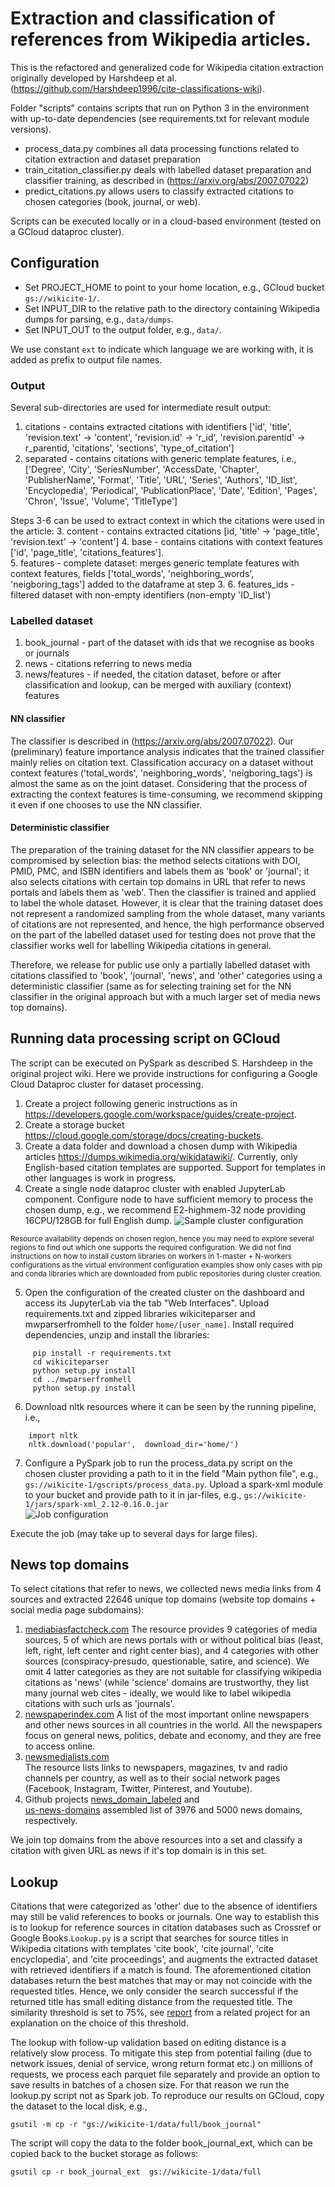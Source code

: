 # Extraction and classification of references from Wikipedia articles.

This is the refactored and generalized code for Wikipedia citation extraction originally developed by Harshdeep et al. 
(https://github.com/Harshdeep1996/cite-classifications-wiki). 

Folder "scripts" contains scripts that run on Python 3 in the environment with up-to-date dependencies 
(see requirements.txt for relevant module versions). 
 - process_data.py combines all data processing functions related to citation extraction and dataset preparation
 - train_citation_classifier.py deals with labelled dataset preparation and classifier training, as described in 
   (https://arxiv.org/abs/2007.07022)   
 - predict_citations.py allows users to classify extracted citations to chosen categories (book, journal, or web).

Scripts can be executed locally or in a cloud-based environment (tested on a GCloud dataproc cluster).

## Configuration

- Set PROJECT_HOME to point to your home location, e.g., GCloud bucket `gs://wikicite-1/`. 
- Set INPUT_DIR to the relative path to the directory containing Wikipedia dumps for parsing, e.g., `data/dumps`.
- Set INPUT_OUT to the output folder, e.g., `data/`. 

We use constant `ext` to indicate which language we are working with, it is added as prefix to output file names. 

### Output  
Several sub-directories are used for intermediate result output: 

  1. citations - contains extracted citations with identifiers ['id', 'title', 'revision.text' -> 'content', 'revision.id' -> 'r_id', 'revision.parentid' -> r_parentid, 'citations', 'sections', 'type_of_citation'] 
  3. separated - contains citations with generic template features, i.e., 
        ['Degree', 'City', 'SeriesNumber', 'AccessDate, 'Chapter', 'PublisherName', 'Format', 'Title',
            'URL', 'Series', 'Authors', 'ID_list', 'Encyclopedia', 'Periodical', 'PublicationPlace', 'Date', 
            'Edition', 'Pages', 'Chron', 'Issue', 'Volume', 'TitleType']

  Steps 3-6 can be used to extract context in which the citations were used in the article:
  3. content - contains extracted citations [id, 'title' -> 'page_title', 'revision.text' -> 'content']
  4. base - contains citations with context features ['id', 'page_title', 'citations_features'].  
  5. features - complete dataset: merges generic template features with context features, fields ['total_words', 'neighboring_words', 'neigboring_tags'] 
     added to the dataframe at step 3. 
  6. features_ids - filtered dataset with non-empty identifiers (non-empty 'ID_list')
  
### Labelled dataset
  1. book_journal  - part of the dataset with ids that we recognise as books or journals
  2. news          - citations referring to news media   
  3. news/features - if needed, the citation dataset, before or after classification and lookup, can be merged with auxiliary 
     (context) features 
  
  #### NN classifier   
  The classifier is described in (https://arxiv.org/abs/2007.07022).
  Our (preliminary) feature importance analysis indicates that the trained classifier mainly relies on citation text.
  Classification accuracy on a dataset without context features ('total_words', 'neighboring_words', 'neigboring_tags') 
  is almost the same as on the joint dataset. Considering that the process of extracting the context features is time-consuming,
  we recommend skipping it even if one chooses to use the NN classifier.      

  #### Deterministic classifier
  The preparation of the training dataset for the NN classifier appears to be compromised by selection bias: 
  the method selects citations with DOI, PMID, PMC, and ISBN identifiers and labels them as 'book' or 'journal'; 
  it also selects citations with certain top domains in URL that refer to news portals and labels them as 'web'. 
  Then the classifier is trained and applied to label the whole dataset. However, it is clear that the training dataset 
  does not represent a randomized sampling from the whole dataset, many variants of citations are not represented, 
  and hence, the high performance observed on the part of the labelled dataset used for testing does not prove that the 
  classifier works well for labelling Wikipedia citations in general.          
 
  Therefore, we release for public use only a partially labelled dataset with citations classified to 
  'book', 'journal', 'news', and 'other' categories using a deterministic classifier 
   (same as for selecting training set for the NN classifier in the original approach but with a much larger set of 
   media news top domains).
   
## Running data processing script on GCloud
  The script can be executed on PySpark as described S. Harshdeep in the original project wiki.
  Here we provide instructions for configuring a Google Cloud Dataproc cluster for dataset processing.

  1. Create a project following generic instructions as in https://developers.google.com/workspace/guides/create-project. 
  2. Create a storage bucket https://cloud.google.com/storage/docs/creating-buckets.
  3. Create a data folder and download a chosen dump with Wikipedia articles https://dumps.wikimedia.org/wikidatawiki/. 
     Currently, only English-based citation templates are supported. Support for templates in other languages is work in progress.
  4. Create a single node dataproc cluster with enabled JupyterLab component. Configure node to have sufficient memory 
     to process the chosen dump, e.g., we recommend E2-highmem-32 node providing 16CPU/128GB for full English dump.
    ![Sample cluster configuration](images/cluster-config.png)
     
<small>
    Resource availability depends on chosen region, hence you may need to explore several regions to find out which one supports 
     the required configuration. We did not find instructions on how to install custom libraries on workers in 
     1-master + N-workers configurations as the virtual environment configuration examples show only cases with pip and conda libraries 
     which are downloaded from public repositories during cluster creation.    
</small>
     
  5. Open the configuration of the created cluster on the dashboard and access its JupyterLab via the tab "Web Interfaces".
     Upload requirements.txt and zipped libraries wikiciteparser and mwparserfromhell 
     to the folder `home/[user_name]`. Install required dependencies, unzip and install the libraries:
```
     pip install -r requirements.txt
     cd wikiciteparser
     python setup.py install
     cd ../mwparserfromhell
     python setup.py install
```
  6. Download nltk resources where it can be seen by the running pipeline, i.e.,
    
```
    import nltk
    nltk.download('popular',  download_dir='home/')
```
     
  7. Configure a PySpark job to run the process_data.py script on the chosen cluster providing a path to it in the field 
     "Main python file", e.g., `gs://wikicite-1/gscripts/process_data.py`. 
     Upload a spark-xml module to your bucket and provide path to it in jar-files, e.g., 
     `gs://wikicite-1/jars/spark-xml_2.12-0.16.0.jar`  
    ![Job configuration](images/cluster-job.png)
     
  Execute the job (may take up to several days for large files).
    

## News top domains
   To select citations that refer to news, we collected news media links from 4 sources and extracted 22646 
   unique top domains (website top domains + social media page subdomains):
   1. [mediabiasfactcheck.com](http://www.mediabiasfactcheck.com)
      The resource provides 9 categories of media sources, 5 of which are news portals with or without political bias 
      (least, left, right, left center and right center bias), and 4 categories with other sources (conspiracy-presudo,
      questionable, satire, and science). We omit 4 latter categories as they are not suitable for 
      classifying wikipedia citations as 'news' (while 'science' domains are trustworthy, they list many journal web cites - 
      ideally, we would like to label wikipedia citations with such urls as 'journals'.
   2. [newspaperindex.com](http://www.newspaperindex.com)
      A list of the most important online newspapers and other news sources in all countries in the world. 
      All the newspapers focus on general news, politics, debate and economy, and they are free to access online.
   3. [newsmedialists.com](http://.www.newsmedialists.com)  
      The resource lists links to newspapers, magazines, tv and radio channels per country, as well as to their social network
      pages (Facebook, Instagram, Twitter, Pinterest, and Youtube).
   4. Github projects [news_domain_labeled](https://github.com/vegetable68/news_domain_labeled) and  
      [us-news-domains](https://github.com/ercexpo/us-news-domains) assembled list of 3976 and 5000 news domains, respectively.
   
We join top domains from the above resources into a set and classify a citation with given URL as news if it's top domain is in this set.
      
## Lookup
   Citations that were categorized as 'other' due to the absence of identifiers may still be valid references to books 
   or journals. One way to establish this is to lookup for reference sources in citation databases such as 
   Crossref or Google Books.`Lookup.py` is a script that searches for source titles in Wikipedia citations with templates 'cite book', 'cite journal', 'cite encyclopedia', 
   and 'cite proceedings', and augments the extracted  dataset with retrieved identifiers if a match is found.
   The aforementioned citation databases return the best matches that may or may not coincide with the requested titles.
   Hence, we only consider the search successful if the returned title has small editing distance from the requested title.
   The similarity threshold is set to 75%, see [report](https://arxiv.org/abs/2204.10766) from a related project for 
   an explanation on the choice of this threshold. 

   The lookup with follow-up validation based on editing distance is a relatively slow process. To mitigate this step 
   from potential failing (due to network issues, denial of service, wrong return format etc.) on millions of requests,
   we process each parquet file separately and provide an option to save results in batches of a chosen size. For that 
   reason we run the lookup.py script not as Spark job. To reproduce our results on GCloud, copy the dataset to the local 
   disk, e.g., 

    gsutil -m cp -r "gs://wikicite-1/data/full/book_journal" 
  
The script will copy the data to the folder book_journal_ext, which can be copied back to the bucket storage as follows:
    
    gsutil cp -r book_journal_ext  gs://wikicite-1/data/full
 